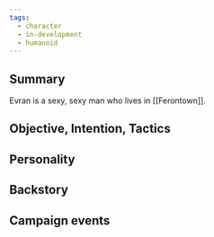 ```yaml
---
tags:
  - character
  - in-development
  - humanoid
---
```

## Summary

Evran is a sexy, sexy man who lives in [[Ferontown]].


## Objective, Intention, Tactics


## Personality


## Backstory


## Campaign events